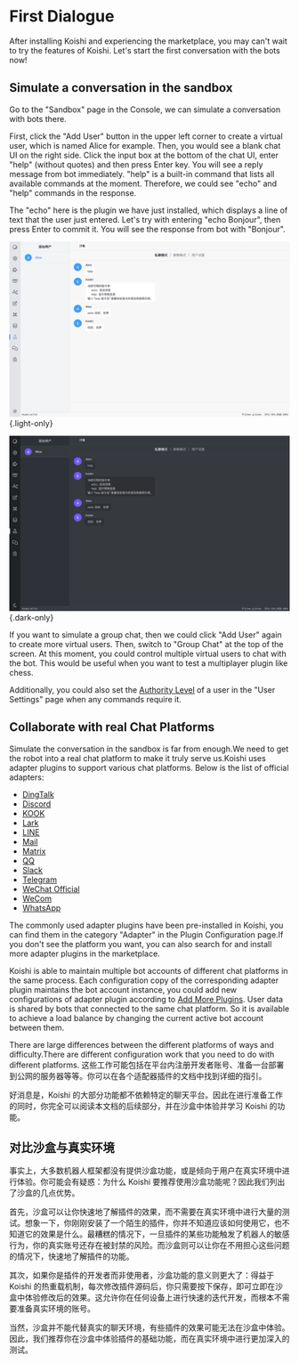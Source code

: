 # First Dialogue

After installing Koishi and experiencing the marketplace, you may can't wait to try the features of Koishi. Let's start the first conversation with the bots now!

## Simulate a conversation in the sandbox

Go to the "Sandbox" page in the Console, we can simulate a conversation with bots there.

First, click the "Add User" button in the upper left corner to create a virtual user, which is named Alice for example. Then, you would see a blank chat UI on the right side. Click the input box at the bottom of the chat UI, enter "help" (without quotes) and then press Enter key. You will see a reply message from bot immediately. "help" is a built-in command that lists all available commands at the moment. Therefore, we could see "echo" and "help" commands in the response.

The "echo" here is the plugin we have just installed, which displays a line of text that the user just entered. Let's try with entering "echo Bonjour", then press Enter to commit it. You will see the response from bot with "Bonjour".

![sandbox](/manual/console/sandbox.light.webp) {.light-only}

![sandbox](/manual/console/sandbox.dark.webp) {.dark-only}

If you want to simulate a group chat, then we could click "Add User" again to create more virtual users. Then, switch to "Group Chat" at the top of the screen. At this moment, you could control multiple virtual users to chat with the bot. This would be useful when you want to test a multiplayer plugin like chess.

Additionally, you could also set the [Authority Level](../usage/customize.md#权限管理) of a user in the "User Settings" page when any commands require it.

## Collaborate with real Chat Platforms

Simulate the conversation in the sandbox is far from enough.We need to get the robot into a real chat platform to make it truly serve us.Koishi uses adapter plugins to support various chat platforms. Below is the list of official adapters:

- [DingTalk](../../plugins/adapter/dingtalk.md)
- [Discord](../../plugins/adapter/discord.md)
- [KOOK](../../plugins/adapter/kook.md)
- [Lark](../../plugins/adapter/lark.md)
- [LINE](../../plugins/adapter/line.md)
- [Mail](../../plugins/adapter/mail.md)
- [Matrix](../../plugins/adapter/matrix.md)
- [QQ](../../plugins/adapter/qq.md)
- [Slack](../../plugins/adapter/slack.md)
- [Telegram](../../plugins/adapter/telegram.md)
- [WeChat Official](../../plugins/adapter/wechat-official.md)
- [WeCom](../../plugins/adapter/wecom.md)
- [WhatsApp](../../plugins/adapter/whatsapp.md)

The commonly used adapter plugins have been pre-installed in Koishi, you can find them in the category "Adapter" in the Plugin Configuration page.If you don't see the platform you want, you can also search for and install more adapter plugins in the marketplace.

Koishi is able to maintain multiple bot accounts of different chat platforms in the same process. Each configuration copy of the corresponding adapter plugin maintains the bot account instance, you could add new configurations of adapter plugin according to [Add More Plugins](./market.md#添加更多插件). User data is shared by bots that connected to the same chat platform. So it is available to achieve a load balance by changing the current active bot account between them.

There are large differences between the different platforms of ways and difficulty.There are different configuration work that you need to do with different platforms. 这些工作可能包括在平台内注册开发者账号、准备一台部署到公网的服务器等等。你可以在各个适配器插件的文档中找到详细的指引。

好消息是，Koishi 的大部分功能都不依赖特定的聊天平台。因此在进行准备工作的同时，你完全可以阅读本文档的后续部分，并在沙盒中体验并学习 Koishi 的功能。

## 对比沙盒与真实环境

事实上，大多数机器人框架都没有提供沙盒功能，或是倾向于用户在真实环境中进行体验。你可能会有疑惑：为什么 Koishi 要推荐使用沙盒功能呢？因此我们列出了沙盒的几点优势。

首先，沙盒可以让你快速地了解插件的效果，而不需要在真实环境中进行大量的测试。想象一下，你刚刚安装了一个陌生的插件，你并不知道应该如何使用它，也不知道它的效果是什么。最糟糕的情况下，一旦插件的某些功能触发了机器人的敏感行为，你的真实账号还存在被封禁的风险。而沙盒则可以让你在不用担心这些问题的情况下，快速地了解插件的功能。

其次，如果你是插件的开发者而非使用者，沙盒功能的意义则更大了：得益于 Koishi 的热重载机制，每次修改插件源码后，你只需要按下保存，即可立即在沙盒中体验修改后的效果。这允许你在任何设备上进行快速的迭代开发，而根本不需要准备真实环境的账号。

当然，沙盒并不能代替真实的聊天环境，有些插件的效果可能无法在沙盒中体验。因此，我们推荐你在沙盒中体验插件的基础功能，而在真实环境中进行更加深入的测试。
